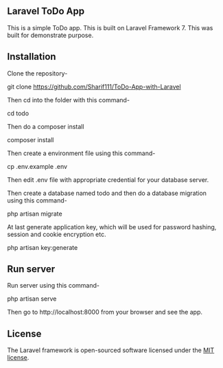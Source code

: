 ## Laravel ToDo App

This is a simple ToDo app.
This is built on Laravel Framework 7. This was built for demonstrate purpose.

## Installation


Clone the repository-

git clone https://github.com/Sharif111/ToDo-App-with-Laravel

Then cd into the folder with this command-

cd todo

Then do a composer install

composer install

Then create a environment file using this command-

cp .env.example .env

Then edit .env file with appropriate credential for your database server.

Then create a database named todo and then do a database migration using this command-

php artisan migrate

At last generate application key, which will be used for password hashing, session and cookie encryption etc.

php artisan key:generate


## Run server

Run server using this command-

php artisan serve

Then go to http://localhost:8000 from your browser and see the app.



































## License
The Laravel framework is open-sourced software licensed under the [MIT license](https://opensource.org/licenses/MIT).
